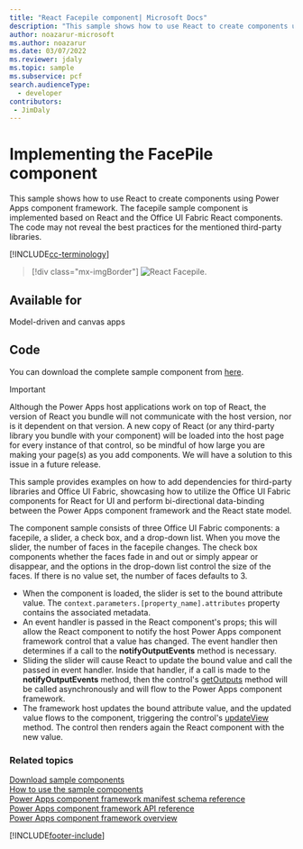 ```yaml
---
title: "React Facepile component| Microsoft Docs" 
description: "This sample shows how to use React to create components using Power Apps component framework." 
author: noazarur-microsoft
ms.author: noazarur
ms.date: 03/07/2022
ms.reviewer: jdaly
ms.topic: sample
ms.subservice: pcf
search.audienceType: 
  - developer
contributors:
 - JimDaly
---
```


# Implementing the FacePile component

This sample shows how to use React to create components using Power Apps component framework.  The facepile sample component is implemented based on React and the Office UI Fabric React components. The code may not reveal the best practices for the mentioned third-party libraries. 

[!INCLUDE[cc-terminology](../../data-platform/includes/cc-terminology.md)]

> [!div class="mx-imgBorder"]
> ![React Facepile.](../media/react-facepile.png "React Facepile")

## Available for 

Model-driven and canvas apps 

## Code

You can download the complete sample component from [here](https://github.com/microsoft/PowerApps-Samples/tree/master/component-framework/ReactStandardControl).


> [!IMPORTANT]
> Although the Power Apps host applications work on top of React, the version of React you bundle will not communicate with the host version, nor is it dependent on that version. A new copy of React (or any third-party library you bundle with your component) will be loaded into the host page for every instance of that control, so be mindful of how large you are making your page(s) as you add components. We will have a solution to this issue in a future release.

This sample provides examples on how to add dependencies for third-party libraries and Office UI Fabric, showcasing how to utilize the Office UI Fabric components for React for UI and perform bi-directional data-binding between the Power Apps component framework and the React state model.

The component sample consists of three Office UI Fabric components: a facepile, a slider, a check box, and a drop-down list. When you move the slider, the number of faces in the facepile changes. The check box components whether the faces fade in and out or simply appear or disappear, and the options in the drop-down list control the size of the faces. If there is no value set, the number of faces defaults to 3.

- When the component is loaded, the slider is set to the bound attribute value. The `context.parameters.[property_name].attributes` property contains the associated metadata.
- An event handler is passed in the React component's props; this will allow the React component to notify the host Power Apps component framework control that a value has changed. The event handler then determines if a call to the **notifyOutputEvents** method is necessary.
- Sliding the slider will cause React to update the bound value and call the passed in event handler. Inside that handler, if a call is made to the **notifyOutputEvents** method, then the control's [getOutputs](../reference/control/getoutputs.md) method will be called asynchronously and will flow to the Power Apps component framework. 
- The framework host updates the bound attribute value, and the updated value flows to the component, triggering the control's [updateView](../reference/control/updateview.md) method. The control then renders again the React component with the new value.


### Related topics

[Download sample components](https://github.com/microsoft/PowerApps-Samples/tree/master/component-framework)<br/>
[How to use the sample components](../use-sample-components.md)<br/>
[Power Apps component framework manifest schema reference](../manifest-schema-reference/index.md)<br />
[Power Apps component framework API reference](../reference/index.md)<br />
[Power Apps component framework overview](../overview.md)


[!INCLUDE[footer-include](../../../includes/footer-banner.md)]
